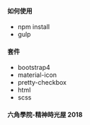 #### 如何使用

- npm install
- gulp

#### 套件

- bootstrap4
- material-icon
- pretty-checkbox
- html
- scss

#### 六角學院-精神時光屋 2018
